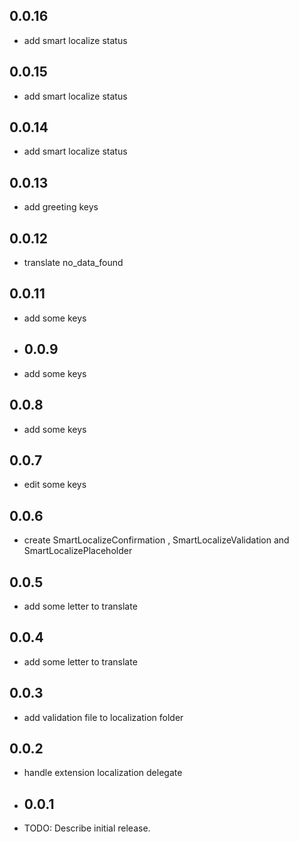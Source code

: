 ## 0.0.16

* add smart localize status

## 0.0.15

* add smart localize status

## 0.0.14

* add smart localize status

## 0.0.13

* add greeting keys

## 0.0.12

* translate no_data_found

## 0.0.11

* add some keys

* ## 0.0.9

* add some keys

## 0.0.8

* add some keys

## 0.0.7

* edit some keys

## 0.0.6

* create SmartLocalizeConfirmation , SmartLocalizeValidation and SmartLocalizePlaceholder

## 0.0.5

* add some letter to translate

## 0.0.4

* add some letter to translate

## 0.0.3

* add validation file to localization folder

## 0.0.2

* handle extension localization delegate

* ## 0.0.1
* TODO: Describe initial release.
